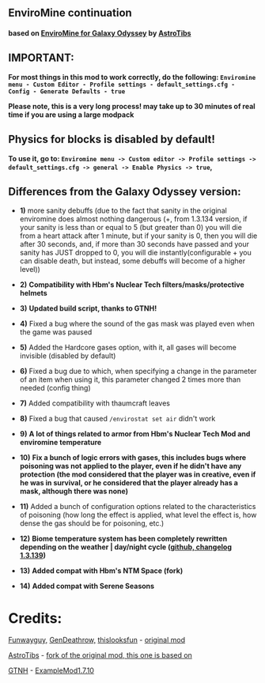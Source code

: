 ## EnviroMine continuation
#### based on [EnviroMine for Galaxy Odyssey](https://gitgud.io/AstroTibs/enviromine-for-galaxy-odyssey) by [AstroTibs](https://gitgud.io/AstroTibs)

## IMPORTANT:
**For most things in this mod to work correctly, do the following: `Enviromine menu - Custom Editor - Profile settings - default_settings.cfg - Config - Generate Defaults - true`**

**Please note, this is a very long process! may take up to 30 minutes of real time if you are using a large modpack**


## Physics for blocks is disabled by default!
**To use it, go to: `Enviromine menu -> Custom editor -> Profile settings -> default_settings.cfg -> general -> Enable Physics -> true`,**

## Differences from the Galaxy Odyssey version:



- **1)** more sanity debuffs (due to the fact that sanity in the original enviromine does almost nothing dangerous (+, from 1.3.134 version, if your sanity is less than or equal to 5 (but greater than 0) you will die from a heart attack after 1 minute, but if your sanity is 0, then you will die after 30 seconds, and, if more than 30 seconds have passed and your sanity has JUST dropped to 0, you will die instantly(configurable + you can disable death, but instead, some debuffs will become of a higher level))

- **2)** **Compatibility with Hbm's Nuclear Tech filters/masks/protective helmets**

- **3)** **Updated build script, thanks to GTNH!**

- **4)** Fixed a bug where the sound of the gas mask was played even when the game was paused

- **5)** Added the Hardcore gases option, with it, all gases will become invisible (disabled by default)

- **6)** Fixed a bug due to which, when specifying a change in the parameter of an item when using it, this parameter changed 2 times more than needed (config thing)

- **7)** Added compatibility with thaumcraft leaves

- **8)** Fixed a bug that caused `/envirostat set air` didn't work

- **9)** **A lot of things related to armor from Hbm's Nuclear Tech Mod and enviromine temperature**

- **10)** **Fix a bunch of logic errors with gases, this includes bugs where poisoning was not applied to the player, even if he didn't have any protection (the mod considered that the player was in creative, even if he was in survival, or he considered that the player already has a mask, although there was none)**

- **11)** Added a bunch of configuration options related to the characteristics of poisoning (how long the effect is applied, what level the effect is, how dense the gas should be for poisoning, etc.)

- **12)** **Biome temperature system has been completely rewritten depending on the weather | day/night cycle ([github, changelog 1.3.139](https://github.com/kotmatross28729/EnviroMine-continuation/releases/tag/1.3.139))**

- **13)** **Added compat with Hbm's NTM Space (fork)**

- **14)** **Added compat with Serene Seasons**



# Credits:

[Funwayguy,](https://github.com/Funwayguy)
[GenDeathrow,](https://github.com/GenDeathrow)
[thislooksfun](https://github.com/thislooksfun) - [original mod](https://github.com/EnviroMine/EnviroMine-1.7)


[AstroTibs](https://gitgud.io/AstroTibs) - [fork of the original mod, this one is based on](https://gitgud.io/AstroTibs/enviromine-for-galaxy-odyssey)

[GTNH](https://github.com/orgs/GTNewHorizons/repositories) - [ExampleMod1.7.10](https://github.com/GTNewHorizons/ExampleMod1.7.10)
